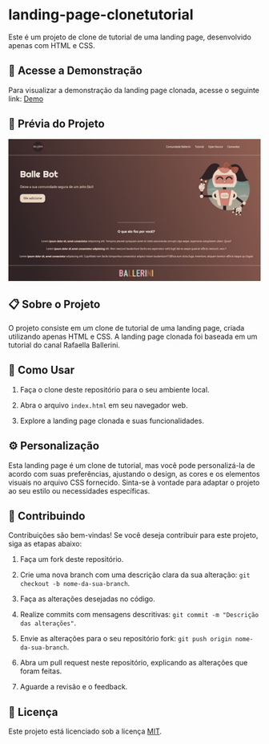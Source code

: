 # landing-page-clonetutorial

Este é um projeto de clone de tutorial de uma landing page, desenvolvido apenas com HTML e CSS.

## :rocket: Acesse a Demonstração

Para visualizar a demonstração da landing page clonada, acesse o seguinte link: [Demo](https://dev-paixao.github.io/landing-page-clonetutorial/)

## :rocket: Prévia do Projeto

![Preview](./img/preview.jpg)

## :clipboard: Sobre o Projeto

O projeto consiste em um clone de tutorial de uma landing page, criada utilizando apenas HTML e CSS. A landing page clonada foi baseada em um tutorial do canal Rafaella Ballerini.

## :pushpin: Como Usar

1. Faça o clone deste repositório para o seu ambiente local.

2. Abra o arquivo `index.html` em seu navegador web.

3. Explore a landing page clonada e suas funcionalidades.

## :gear: Personalização

Esta landing page é um clone de tutorial, mas você pode personalizá-la de acordo com suas preferências, ajustando o design, as cores e os elementos visuais no arquivo CSS fornecido. Sinta-se à vontade para adaptar o projeto ao seu estilo ou necessidades específicas.

## :handshake: Contribuindo

Contribuições são bem-vindas! Se você deseja contribuir para este projeto, siga as etapas abaixo:

1. Faça um fork deste repositório.

2. Crie uma nova branch com uma descrição clara da sua alteração: `git checkout -b nome-da-sua-branch`.

3. Faça as alterações desejadas no código.

4. Realize commits com mensagens descritivas: `git commit -m "Descrição das alterações"`.

5. Envie as alterações para o seu repositório fork: `git push origin nome-da-sua-branch`.

6. Abra um pull request neste repositório, explicando as alterações que foram feitas.

7. Aguarde a revisão e o feedback.

## :page_facing_up: Licença

Este projeto está licenciado sob a licença [MIT](LICENSE).
